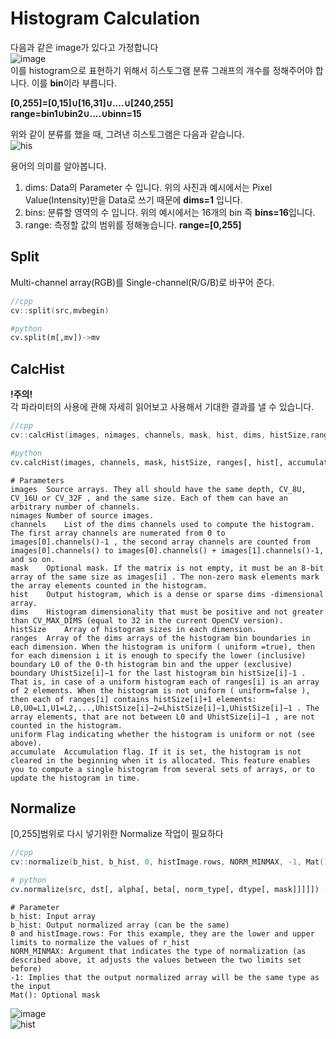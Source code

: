 # Histogram Calculation

다음과 같은 image가 있다고 가정합니다   
![image](https://docs.opencv.org/3.4/Histogram_Calculation_Theory_Hist0.jpg)   
이를 histogram으로 표현하기 위해서 히스토그램 분류 그래프의 개수를 정해주어야 합니다. 이를 **bin**이라 부릅니다.   

**[0,255]=[0,15]∪[16,31]∪....∪[240,255]**   
**range=bin1∪bin2∪....∪binn=15**   

위와 같이 분류를 했을 때, 그려낸 히스토그램은 다음과 같습니다.   
![his](https://docs.opencv.org/3.4/Histogram_Calculation_Theory_Hist1.jpg)   

용어의 의미를 알아봅니다.   
1. dims: Data의 Parameter 수 입니다. 위의 사진과 예시에서는 Pixel Value(Intensity)만을 Data로 쓰기 때문에 **dims=1** 입니다.   
2. bins: 분류할 영역의 수 입니다. 위의 예시에서는 16개의 bin 즉 **bins=16**입니다.   
3. range: 측정할 값의 범위를 정해놓습니다. **range=[0,255]**   

## Split

Multi-channel array(RGB)를 Single-channel(R/G/B)로 바꾸어 준다.   

```cpp
//cpp
cv::split(src,mvbegin)
```
```python
#python
cv.split(m[,mv])->mv
```

## CalcHist
**!주의!**   
각 파라미터의 사용에 관해 자세히 읽어보고 사용해서 기대한 결과를 낼 수 있습니다.

```cpp
//cpp
cv::calcHist(images, nimages, channels, mask, hist, dims, histSize,ranges, uniform = true, accumulate = false)
```
```python
#python
cv.calcHist(images, channels, mask, histSize, ranges[, hist[, accumulate]]) -> hist
```

```
# Parameters
images	Source arrays. They all should have the same depth, CV_8U, CV_16U or CV_32F , and the same size. Each of them can have an arbitrary number of channels.
nimages	Number of source images.
channels	List of the dims channels used to compute the histogram. The first array channels are numerated from 0 to images[0].channels()-1 , the second array channels are counted from images[0].channels() to images[0].channels() + images[1].channels()-1, and so on.
mask	Optional mask. If the matrix is not empty, it must be an 8-bit array of the same size as images[i] . The non-zero mask elements mark the array elements counted in the histogram.
hist	Output histogram, which is a dense or sparse dims -dimensional array.
dims	Histogram dimensionality that must be positive and not greater than CV_MAX_DIMS (equal to 32 in the current OpenCV version).
histSize	Array of histogram sizes in each dimension.
ranges	Array of the dims arrays of the histogram bin boundaries in each dimension. When the histogram is uniform ( uniform =true), then for each dimension i it is enough to specify the lower (inclusive) boundary L0 of the 0-th histogram bin and the upper (exclusive) boundary UhistSize[i]−1 for the last histogram bin histSize[i]-1 . That is, in case of a uniform histogram each of ranges[i] is an array of 2 elements. When the histogram is not uniform ( uniform=false ), then each of ranges[i] contains histSize[i]+1 elements: L0,U0=L1,U1=L2,...,UhistSize[i]−2=LhistSize[i]−1,UhistSize[i]−1 . The array elements, that are not between L0 and UhistSize[i]−1 , are not counted in the histogram.
uniform	Flag indicating whether the histogram is uniform or not (see above).
accumulate	Accumulation flag. If it is set, the histogram is not cleared in the beginning when it is allocated. This feature enables you to compute a single histogram from several sets of arrays, or to update the histogram in time.
```

## Normalize

[0,255]범위로 다시 넣기위한 Normalize 작업이 필요하다    

```cpp
//cpp
cv::normalize(b_hist, b_hist, 0, histImage.rows, NORM_MINMAX, -1, Mat() );
```
```python
# python
cv.normalize(src, dst[, alpha[, beta[, norm_type[, dtype[, mask]]]]]) -> dst
```
```
# Parameter
b_hist: Input array
b_hist: Output normalized array (can be the same)
0 and histImage.rows: For this example, they are the lower and upper limits to normalize the values of r_hist
NORM_MINMAX: Argument that indicates the type of normalization (as described above, it adjusts the values between the two limits set before)
-1: Implies that the output normalized array will be the same type as the input
Mat(): Optional mask
```

![image](https://docs.opencv.org/3.4/Histogram_Calculation_Original_Image.jpg)   
![hist](https://docs.opencv.org/3.4/Histogram_Calculation_Result.jpg)   
